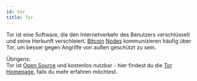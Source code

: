 ```yaml
---
id: tor
title: Tor
---
```


Tor ist eine Software, die den Internetverkehr des Benutzers verschlüsselt und seine Herkunft verschleiert. [Bitcoin](../b/bitcoin) [Nodes](../n/node) kommunizieren häufig über Tor, um besser gegen Angriffe von außen geschützt zu sein.

Übrigens:  
Tor ist [Open Source](../o/open-source) und kostenlos nutzbar - hier findest du die [Tor Homepage](https://www.torproject.org/), falls du mehr erfahren möchtest.
